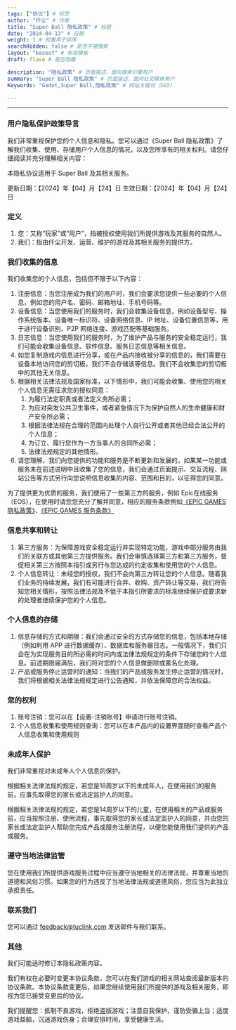 ```yaml
---
tags: ["协议"] # 标签
author: "仟尘" # 作者
title: "Super Ball 隐私政策" # 标题
date: "2024-04-13" # 日期
weight: 1 # 权重用于排序
searchHidden: false # 是否不被搜索
layout: "baseof" # 布局模板
draft: flase # 是否隐藏

description: "隐私政策" # 页面描述、面向搜索引擎用户
summary: "Super Ball 隐私政策" # 页面描述、面向社交媒体用户
Keywords: "Godot,Super Ball,隐私政策" # 网站关键词（SEO）

---
```

---
### 用户隐私保护政策导言
我们非常重视保护您的个人信息和隐私。您可以通过《Super Ball 隐私政策》了解我们收集、使用、存储用户个人信息的情况，以及您所享有的相关权利。请您仔细阅读并充分理解相关内容：

本隐私协议适用于 Super Ball 及其相关服务。

更新日期：【2024】年【04】月【24】日
生效日期：【2024】年【04】月【24】日

### 定义
1. 您：又称“玩家”或“用户”，指被授权使用我们所提供游戏及其服务的自然人。
2. 我们：指由仟尘开发、运营、维护的游戏及其相关服务的提供方。

### 我们收集的信息
我们收集您的个人信息，包括但不限于以下内容：

1. 注册信息：当您注册成为我们的用户时，我们会要求您提供一些必要的个人信息，例如您的用户名、密码、邮箱地址、手机号码等。
2. 设备信息：当您使用我们的服务时，我们会收集设备信息，例如设备型号、操作系统版本、设备唯一标识符、设备网络信息、IP 地址、设备位置信息等，用于进行设备识别、P2P 网络连接、游戏匹配等基础服务。
3. 日志信息：当您使用我们的服务时，为了维护产品与服务的安全稳定运行，我们可能会收集设备信息、软件信息、服务日志信息等相关信息。
4. 如您复制游戏内信息进行分享，或在产品内接收被分享的信息的，我们需要在设备本地访问您的剪切板，我们不会存储该等信息。我们不会收集您的剪切板中的其他无关信息。
5.  根据相关法律法规及国家标准，以下情形中，我们可能会收集、使用您的相关个人信息无需征求您的授权同意：
    1. 为履行法定职责或者法定义务所必需；
    2. 为应对突发公共卫生事件，或者紧急情况下为保护自然人的生命健康和财产安全所必需；
    3. 根据法律法规在合理的范围内处理个人自行公开或者其他已经合法公开的个人信息；
    4. 为订立、履行您作为一方当事人的合同所必需；
    5. 法律法规规定的其他情形。
6. 请您理解，我们向您提供的功能和服务是不断更新和发展的，如果某一功能或服务未在前述说明中且收集了您的信息，我们会通过页面提示、交互流程、网站公告等方式另行向您说明信息收集的内容、范围和目的，以征得您的同意。

为了提供更为优质的服务，我们使用了一些第三方的服务，例如 Epic在线服务（EOS），在使用时请您您充分了解并同意，相应的服务条款例如[《EPIC GAMES 隐私政策》](https://www.epicgames.com/site/zh-CN/privacypolicy?lang=zh-CN)、[《EPIC GAMES 服务条款》](https://www.epicgames.com/site/zh-CN/tos)

### 信息共享和转让
1. 第三方服务：为保障游戏安全稳定运行并实现特定功能，游戏中部分服务由我们的关联方或其他第三方提供服务。我们会审慎选择第三方和第三方服务，督促相关第三方按照本指引或另行与您达成的约定收集和使用您的个人信息。
2. 个人信息转让：未经您的授权，我们不会向第三方转让您的个人信息。随着我们业务的持续发展，我们有可能进行合并、收购、资产转让等交易，我们将告知您相关情形，按照法律法规及不低于本指引所要求的标准继续保护或要求新的处理者继续保护您的个人信息。

### 个人信息的存储
1. 信息存储的方式和期限：我们会通过安全的方式存储您的信息，包括本地存储（例如利用 APP 进行数据缓存）、数据库和服务器日志。一般情况下，我们只会在为实现服务目的所必需的时间内或法律法规规定的条件下存储您的个人信息。前述期限届满后，我们将对您的个人信息做删除或匿名化处理。
2. 产品或服务停止运营时的通知：当我们的产品或服务发生停止运营的情况时，我们将根据相关法律法规规定进行公告通知，并依法保障您的合法权益。

### 您的权利
1. 账号注销：您可以在【设置-注销账号】申请进行账号注销。
2. 个人信息收集和使用规则查询：您可以在本产品内的设置界面随时查看产品个人信息收集和使用规则

### 未成年人保护
我们非常重视对未成年人个人信息的保护。

根据相关法律法规的规定，若您是18周岁以下的未成年人，在使用我们的服务前，应事先取得您的家长或法定监护人的同意。

根据相关法律法规的规定，若您是14周岁以下的儿童，在使用相关的产品或服务前，应当按照注册、使用流程，事先取得您的家长或法定监护人的同意，并由您的家长或法定监护人帮助您完成产品或服务注册流程，以便您能使用我们提供的产品或服务。

### 遵守当地法律监管
您在使用我们所提供游戏服务过程中应当遵守当地相关的法律法规，并尊重当地的道德和风俗习惯。如果您的行为违反了当地法律法规或道德风俗，您应当为此独立承担责任。

### 联系我们
您可以通过 feedback@tuclink.com 发送邮件与我们联系。

### 其他
我们可能适时修订本隐私政策内容。

我们有权在必要时变更本协议条款，您可以在我们游戏的相关网站查阅最新版本的协议条款。本协议条款变更后，如果您继续使用我们所提供的游戏及相关服务，即视为您已接受变更后的协议。

我们提醒您：抵制不良游戏，拒绝盗版游戏；注意自我保护，谨防受骗上当；适度游戏益脑，沉迷游戏伤身；合理安排时间，享受健康生活。